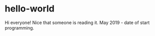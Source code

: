 # hello-world
Hi everyone!
Nice that someone is reading it. 
May 2019 - date of start programming. 
